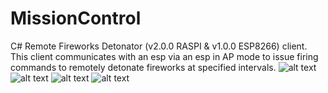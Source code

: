 # MissionControl
[main]:http://i.imgur.com/oam7Vme.png "main"
[timer]:http://imgur.com/U0ZVtc3.png "timer"
[enabled]:http://imgur.com/9W3CEyU.png "enabled"
[settings]:http://imgur.com/buNleMr.png "settings"
C# Remote Fireworks Detonator (v2.0.0 RASPI & v1.0.0 ESP8266) client. This client communicates with an esp via an esp in AP mode to issue firing commands to remotely detonate fireworks at specified intervals.
![alt text][main]
![alt text][timer]
![alt text][enabled]
![alt text][settings]
